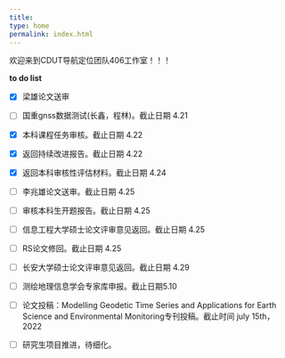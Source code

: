 ```yaml
---
title: 
type: home
permalink: index.html
---
```

欢迎来到CDUT导航定位团队406工作室！！！


**to do list** 
- [x] 梁雄论文送审
- [ ] 国重gnss数据测试(长鑫，程林)。截止日期 4.21
- [x] 本科课程任务审核。截止日期 4.22
- [x] 返回持续改进报告。截止日期 4.22
- [x] 返回本科审核性评估材料。截止日期 4.24
- [ ] 李兆雄论文送审。截止日期 4.25
- [ ] 审核本科生开题报告。截止日期 4.25
- [ ] 信息工程大学硕士论文评审意见返回。截止日期 4.25
- [ ] RS论文修回。截止日期 4.25
- [ ] 长安大学硕士论文评审意见返回。截止日期 4.29
- [ ] 测绘地理信息学会专家库申报。截止日期5.10
- [ ] 论文投稿：Modelling Geodetic Time Series and Applications for Earth Science and Environmental Monitoring专刊投稿。截止时间 july 15th，2022
- [ ] 研究生项目推进，待细化。

